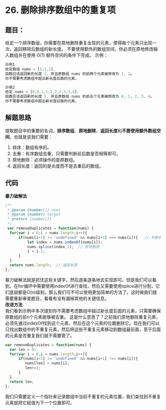 # 26. 删除排序数组中的重复项
## 题目：
给定一个排序数组，你需要在原地删除重复出现的元素，使得每个元素只出现一次，返回移除后数组的新长度。
不要使用额外的数组空间，你必须在原地修改输入数组并在使用 O(1) 额外空间的条件下完成。
示例：
```javascript
示例1
给定数组 nums = [1,1,2], 
函数应该返回新的长度 2, 并且原数组 nums 的前两个元素被修改为 1, 2。 
你不需要考虑数组中超出新长度后面的元素。

示例2
给定 nums = [0,0,1,1,1,2,2,3,3,4],
函数应该返回新的长度 5, 并且原数组 nums 的前五个元素被修改为 0, 1, 2, 3, 4。
你不需要考虑数组中超出新长度后面的元素。
```
## 解题思路
提取题目中的重要的名词，**排序数组**、**原地删除**、**返回长度**和**不要使用额外数组空间**。也就是说我们需要：
1. 排序：数组有序的。
2. 去重：有序数组去重，只需要判断前后数是否相等即可。
3. 原地删除：必须操作的是原数组。
4. 返回长度：返回的是长度而不是去重后的数组。

## 代码
**暴力破解法**
```javascript
/**
 * @param {number[]} nums
 * @param {number} target
 * @return {number[]}
 */
 var removeDuplicates = function(nums) {
  for(var i = 0;i < nums.length;i++){
      if(nums[i+1] != 'undefined' && nums[i+1] === nums[i]){   // 判断前后是否相等 
          let index = nums.indexOf(nums[i]);
          nums.splice(index,1);  // 原地删除
          i = i-1;
      }
  }
  return nums.length;  // 返回长度
};
```
暴力破解法就是抓住这些关键字，然后逐条逐条地去实现即可。但是我们可以看到，在for循环中需要使用indexOf进行查找，然后又需要使用splice进行分割，它们底层都是O(n)级别。那么我们可不可以使用更加简单的方法了。这时候我们就需要重新审查题目，看看有没有漏掉其他的关键信息。<br/>
**改进方法**<br/>
我们看到示例中多次提到你不需要考虑数组中超过新长度后面的元素，只需要确保原数组的前n个元素能够被去重。
这是什么意思了？之前我们原地删除重复元素，必须先通过indexOf找到这个元素，然后在这个元素的位置删除它。现在我们可以只找出数组中的不重复元素，然后把这些不重复元素移动到数组最前面，至于后面的元素是否重复我们就不需要管了。
```javascript
var removeDuplicates = function(nums) {
  var len = 0;
  for(var i = 0;i < nums.length;i++){
      if(nums[i+1] != 'undefined' && nums[i+1] !== nums[i]){
         nums[len] = nums[i]; 
         len+=1; 
      }
  }
  return len;
};
```
我们只需要定义一个指针来记录数组中当前不重复的元素位置，我们查找到不重复元素就把它赋值为下一个位置即可。

